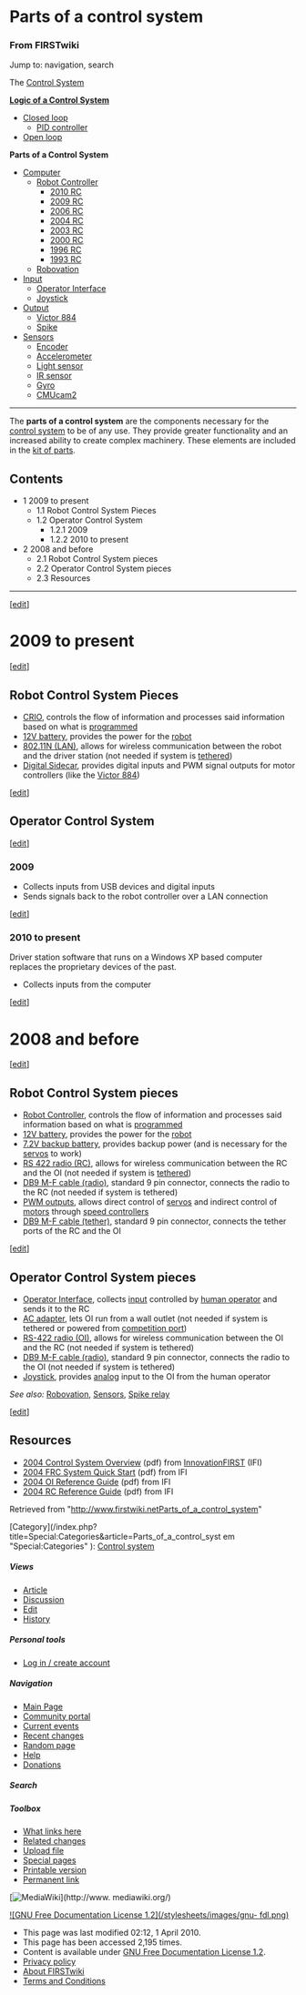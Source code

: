 # Parts of a control system

### From FIRSTwiki

Jump to: navigation, search

The [Control System](Control_system "Control system" )

**[Logic of a Control System](Logic_of_a_control_system "Logic of a control system" )**

  * [Closed loop](Closed_loop "Closed loop" )
    * [PID controller](PID_controller "PID controller" )
  * [Open loop](Open_loop "Open loop" )

****Parts of a Control System****

  * [Computer](Computer "Computer" )
    * [Robot Controller](robot-controller)
      * [2010 RC](Robot_Controller_%282010%29 "Robot Controller \(2010\)" )
      * [2009 RC](Robot_Controller_%282009%29 "Robot Controller \(2009\)" )
      * [2006 RC](Robot_Controller_%282006%29 "Robot Controller \(2006\)" )
      * [2004 RC](Robot_Controller_%282004%29 "Robot Controller \(2004\)" )
      * [2003 RC](Robot_Controller_%282003%29 "Robot Controller \(2003\)" )
      * [2000 RC](Robot_Controller_%282000%29 "Robot Controller \(2000\)" )
      * [1996 RC](/index.php?title=Robot_Controller_%281996%29&action=edit "Robot Controller \(1996\)" )
      * [1993 RC](/index.php?title=Robot_Controller_%281993%29&action=edit "Robot Controller \(1993\)" )
    * [Robovation](robovation)
  * [Input](Input "Input" )
    * [Operator Interface](operator-interface)
    * [Joystick](joystick)
  * [Output](Output "Output" )
    * [Victor 884](victor-884)
    * [Spike](spike-relay)
  * [Sensors](sensor)
    * [Encoder](Encoder "Encoder" )
    * [Accelerometer](Accelerometer "Accelerometer" )
    * [Light sensor](/index.php?title=Light_sensor&action=edit "Light sensor" )
    * [IR sensor](IR_sensor "IR sensor" )
    * [Gyro](gyro)
    * [CMUcam2](CMUcam2 "CMUcam2" )  
---  
  
The **parts of a control system** are the components necessary for the
[control system](Control_system "Control system" ) to be of any
use. They provide greater functionality and an increased ability to create
complex machinery. These elements are included in the [kit of
parts](Kit_of_parts "Kit of parts" ).

  

## Contents

  * 1 2009 to present
    * 1.1 Robot Control System Pieces
    * 1.2 Operator Control System
      * 1.2.1 2009
      * 1.2.2 2010 to present
  * 2 2008 and before
    * 2.1 Robot Control System pieces
    * 2.2 Operator Control System pieces
    * 2.3 Resources  
---  
  
[[edit](/index.php?title=Parts_of_a_control_system&action=edit&section=1 "Edit
section: 2009 to present" )]

# 2009 to present

[[edit](/index.php?title=Parts_of_a_control_system&action=edit&section=2 "Edit
section: Robot Control System Pieces" )]

## Robot Control System Pieces

  * [CRIO](robot-controller), controls the flow of information and processes said information based on what is [programmed](Programming "Programming" )
  * [12V battery](12V_battery "12V battery" ), provides the power for the [robot](Robot "Robot" )
  * [802.11N (LAN)](/index.php?title=802.11N_%28LAN%29&action=edit "802.11N \(LAN\)" ), allows for wireless communication between the robot and the driver station (not needed if system is [tethered](Tether "Tether" )) 
  * [Digital Sidecar](/index.php?title=Digital_Sidecar&action=edit "Digital Sidecar" ), provides digital inputs and PWM signal outputs for motor controllers (like the [Victor 884](victor-884)) 

[[edit](/index.php?title=Parts_of_a_control_system&action=edit&section=3 "Edit
section: Operator Control System" )]

## Operator Control System

[[edit](/index.php?title=Parts_of_a_control_system&action=edit&section=4 "Edit
section: 2009" )]

### 2009

  * Collects inputs from USB devices and digital inputs 
  * Sends signals back to the robot controller over a LAN connection 

[[edit](/index.php?title=Parts_of_a_control_system&action=edit&section=5 "Edit
section: 2010 to present" )]

### 2010 to present

Driver station software that runs on a Windows XP based computer replaces the
proprietary devices of the past.

  * Collects inputs from the computer 

  

  

[[edit](/index.php?title=Parts_of_a_control_system&action=edit&section=6 "Edit
section: 2008 and before" )]

# 2008 and before

[[edit](/index.php?title=Parts_of_a_control_system&action=edit&section=7 "Edit
section: Robot Control System pieces" )]

## Robot Control System pieces

  * [Robot Controller](robot-controller), controls the flow of information and processes said information based on what is [programmed](Programming "Programming" )
  * [12V battery](12V_battery "12V battery" ), provides the power for the [robot](Robot "Robot" )
  * [7.2V backup battery](7.2V_backup_battery "7.2V backup battery" ), provides backup power (and is necessary for the [servos](/index.php?title=Servos&action=edit "Servos" ) to work) 
  * [RS 422 radio (RC)](/index.php?title=RS_422_radio_%28RC%29&action=edit "RS 422 radio \(RC\)" ), allows for wireless communication between the RC and the OI (not needed if system is [tethered](Tether "Tether" )) 
  * [DB9 M-F cable (radio)](/index.php?title=DB9_M-F_cable_%28radio%29&action=edit "DB9 M-F cable \(radio\)" ), standard 9 pin connector, connects the radio to the RC (not needed if system is tethered) 
  * [PWM outputs](/index.php?title=PWM_outputs&action=edit "PWM outputs" ), allows direct control of [servos](/index.php?title=Servos&action=edit "Servos" ) and indirect control of [motors](Motors "Motors" ) through [speed controllers](victor-884)
  * [DB9 M-F cable (tether)](/index.php?title=DB9_M-F_cable_%28tether%29&action=edit "DB9 M-F cable \(tether\)" ), standard 9 pin connector, connects the tether ports of the RC and the OI 

[[edit](/index.php?title=Parts_of_a_control_system&action=edit&section=8 "Edit
section: Operator Control System pieces" )]

## Operator Control System pieces

  * [Operator Interface](operator-interface), collects [input](Input "Input" ) controlled by [human operator](/index.php?title=Human_operator&action=edit "Human operator" ) and sends it to the RC 
  * [AC adapter](/index.php?title=AC_adapter&action=edit "AC adapter" ), lets OI run from a wall outlet (not needed if system is tethered or powered from [competition port](Competition_port "Competition port" )) 
  * [RS-422 radio (OI)](/index.php?title=RS-422_radio_%28OI%29&action=edit "RS-422 radio \(OI\)" ), allows for wireless communication between the OI and the RC (not needed if system is tethered) 
  * [DB9 M-F cable (radio)](/index.php?title=DB9_M-F_cable_%28radio%29&action=edit "DB9 M-F cable \(radio\)" ), standard 9 pin connector, connects the radio to the OI (not needed if system is tethered) 
  * [Joystick](joystick), provides [analog](analog) input to the OI from the human operator 

_See also:_ [Robovation](robovation),
[Sensors](Sensors "Sensors" ), [Spike relay](Spike_relay
"Spike relay" )

[[edit](/index.php?title=Parts_of_a_control_system&action=edit&section=9 "Edit
section: Resources" )]

## Resources

  * [2004 Control System Overview](http://innovationfirst.com/FIRSTRobotics/pdfs/Control_System_Overview_2004-01-07.pdf "http://innovationfirst.com/FIRSTRobotics/pdfs/Control_System_Overview_2004-01-07.pdf" ) (pdf) from [InnovationFIRST](InnovationFIRST "InnovationFIRST" ) (IFI) 
  * [2004 FRC System Quick Start](http://innovationfirst.com/FIRSTRobotics/pdfs/FRC_System_Quick_Start_2004-1-14.pdf "http://innovationfirst.com/FIRSTRobotics/pdfs/FRC_System_Quick_Start_2004-1-14.pdf" ) (pdf) from IFI 
  * [2004 OI Reference Guide](http://innovationfirst.com/FIRSTRobotics/pdfs/FR-2004-OI_Ref_Guide_2004-2-17.pdf "http://innovationfirst.com/FIRSTRobotics/pdfs/FR-2004-OI_Ref_Guide_2004-2-17.pdf" ) (pdf) from IFI 
  * [2004 RC Reference Guide](http://innovationfirst.com/FIRSTRobotics/pdfs/FR-2004-RC_Ref_Guide_2004-Feb-19.pdf "http://innovationfirst.com/FIRSTRobotics/pdfs/FR-2004-RC_Ref_Guide_2004-Feb-19.pdf" ) (pdf) from IFI 

Retrieved from
"<http://www.firstwiki.netParts_of_a_control_system>"

[Category](/index.php?title=Special:Categories&article=Parts_of_a_control_syst
em "Special:Categories" ): [Control system](Category:Control_system
"Category:Control system" )

##### Views

  * [Article](Parts_of_a_control_system)
  * [Discussion](Talk:Parts_of_a_control_system)
  * [Edit](/index.php?title=Parts_of_a_control_system&action=edit)
  * [History](/index.php?title=Parts_of_a_control_system&action=history)

##### Personal tools

  * [Log in / create account](/index.php?title=Special:Userlogin&returnto=Parts_of_a_control_system)

[](Main_Page "Main Page" )

##### Navigation

  * [Main Page](Main_Page)
  * [Community portal](FIRSTwiki:Community_portal)
  * [Current events](Current_events)
  * [Recent changes](Special:Recentchanges)
  * [Random page](Special:Random)
  * [Help](FIRSTwiki:Help)
  * [Donations](FIRSTwiki:Site_support)

##### Search



##### Toolbox

  * [What links here](Special:Whatlinkshere/Parts_of_a_control_system)
  * [Related changes](Special:Recentchangeslinked/Parts_of_a_control_system)
  * [Upload file](Special:Upload)
  * [Special pages](Special:Specialpages)
  * [Printable version](/index.php?title=Parts_of_a_control_system&printable=yes)
  * [Permanent link](/index.php?title=Parts_of_a_control_system&oldid=76197)

[![MediaWiki](/skins/common/images/poweredby_mediawiki_88x31.png)](http://www.
mediawiki.org/)

[![GNU Free Documentation License 1.2](/stylesheets/images/gnu-
fdl.png)](http://www.gnu.org/copyleft/fdl.html)

  * This page was last modified 02:12, 1 April 2010.
  * This page has been accessed 2,195 times.
  * Content is available under [GNU Free Documentation License 1.2](http://www.gnu.org/copyleft/fdl.html "http://www.gnu.org/copyleft/fdl.html" ).
  * [Privacy policy](FIRSTwiki:Privacy_policy "FIRSTwiki:Privacy policy" )
  * [About FIRSTwiki](FIRSTwiki:About "FIRSTwiki:About" )
  * [Terms and Conditions](FIRSTwiki:Terms_and_conditions "FIRSTwiki:Terms and conditions" )

